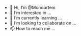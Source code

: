 - 👋 Hi, I’m @Monoartem
- 👀 I’m interested in ...
- 🌱 I’m currently learning ...
- 💞️ I’m looking to collaborate on ...
- 📫 How to reach me ...

<!---
Monoartem/Monoartem is a ✨ special ✨ repository because its `README.md` (this file) appears on your GitHub profile.
You can click the Preview link to take a look at your changes.
--->
